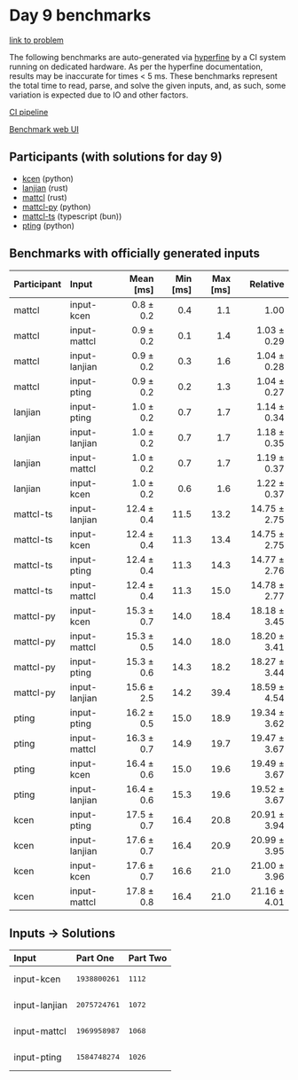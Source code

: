 # Day 9 benchmarks

[link to problem](https://adventofcode.com/2023/day/9)

The following benchmarks are auto-generated via
[hyperfine](https://github.com/sharkdp/hyperfine) by a CI system running on
dedicated hardware. As per the hyperfine documentation, results may be
inaccurate for times < 5 ms. These benchmarks represent the total time to read,
parse, and solve the given inputs, and, as such, some variation is expected due
to IO and other factors.

[CI pipeline](http://ci.papercode.net:8080/teams/main/pipelines/aoc2023)

[Benchmark web UI](https://aoc.ancalagon.black)


## Participants (with solutions for day 9)

- [kcen](https://github.com/kcen/aoc2023) (python)
- [lanjian](https://github.com/lanjian/aoc-2023) (rust)
- [mattcl](https://github.com/mattcl/aoc2023) (rust)
- [mattcl-py](https://github.com/mattcl/aoc2023-py) (python)
- [mattcl-ts](https://github.com/mattcl/aoc2023-js) (typescript (bun))
- [pting](https://github.com/pting/aoc2023) (python)


## Benchmarks with officially generated inputs

| Participant | Input | Mean [ms] | Min [ms] | Max [ms] | Relative |
|:---|:---|---:|---:|---:|---:|
| mattcl | input-kcen | 0.8 ± 0.2 | 0.4 | 1.1 | 1.00 |
| mattcl | input-mattcl | 0.9 ± 0.2 | 0.1 | 1.4 | 1.03 ± 0.29 |
| mattcl | input-lanjian | 0.9 ± 0.2 | 0.3 | 1.6 | 1.04 ± 0.28 |
| mattcl | input-pting | 0.9 ± 0.2 | 0.2 | 1.3 | 1.04 ± 0.27 |
| lanjian | input-pting | 1.0 ± 0.2 | 0.7 | 1.7 | 1.14 ± 0.34 |
| lanjian | input-lanjian | 1.0 ± 0.2 | 0.7 | 1.7 | 1.18 ± 0.35 |
| lanjian | input-mattcl | 1.0 ± 0.2 | 0.7 | 1.7 | 1.19 ± 0.37 |
| lanjian | input-kcen | 1.0 ± 0.2 | 0.6 | 1.6 | 1.22 ± 0.37 |
| mattcl-ts | input-lanjian | 12.4 ± 0.4 | 11.5 | 13.2 | 14.75 ± 2.75 |
| mattcl-ts | input-kcen | 12.4 ± 0.4 | 11.3 | 13.4 | 14.75 ± 2.75 |
| mattcl-ts | input-pting | 12.4 ± 0.4 | 11.3 | 14.3 | 14.77 ± 2.76 |
| mattcl-ts | input-mattcl | 12.4 ± 0.4 | 11.3 | 15.0 | 14.78 ± 2.77 |
| mattcl-py | input-kcen | 15.3 ± 0.7 | 14.0 | 18.4 | 18.18 ± 3.45 |
| mattcl-py | input-mattcl | 15.3 ± 0.5 | 14.0 | 18.0 | 18.20 ± 3.41 |
| mattcl-py | input-pting | 15.3 ± 0.6 | 14.3 | 18.2 | 18.27 ± 3.44 |
| mattcl-py | input-lanjian | 15.6 ± 2.5 | 14.2 | 39.4 | 18.59 ± 4.54 |
| pting | input-pting | 16.2 ± 0.5 | 15.0 | 18.9 | 19.34 ± 3.62 |
| pting | input-mattcl | 16.3 ± 0.7 | 14.9 | 19.7 | 19.47 ± 3.67 |
| pting | input-kcen | 16.4 ± 0.6 | 15.0 | 19.6 | 19.49 ± 3.67 |
| pting | input-lanjian | 16.4 ± 0.6 | 15.3 | 19.6 | 19.52 ± 3.67 |
| kcen | input-pting | 17.5 ± 0.7 | 16.4 | 20.8 | 20.91 ± 3.94 |
| kcen | input-lanjian | 17.6 ± 0.7 | 16.4 | 20.9 | 20.99 ± 3.95 |
| kcen | input-kcen | 17.6 ± 0.7 | 16.6 | 21.0 | 21.00 ± 3.96 |
| kcen | input-mattcl | 17.8 ± 0.8 | 16.4 | 21.0 | 21.16 ± 4.01 |


## Inputs -> Solutions

| Input | Part One | Part Two |
|:---|:---|:---|
|input-kcen|<pre>1938800261</pre>|<pre>1112</pre>|
|input-lanjian|<pre>2075724761</pre>|<pre>1072</pre>|
|input-mattcl|<pre>1969958987</pre>|<pre>1068</pre>|
|input-pting|<pre>1584748274</pre>|<pre>1026</pre>|